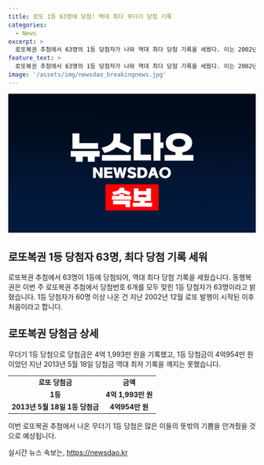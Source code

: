 ```yaml
---
title: 로또 1등 63명에 당첨! 역대 최다 무더기 당첨 기록
categories:
  - News
excerpt: >
  로또복권 추첨에서 63명의 1등 당첨자가 나와 역대 최다 당첨 기록을 세웠다. 이는 2002년 이후 처음으로 60명 이상의 1등 당첨이다. 당첨금은 4억 1,993만 원으로, 2013년의 4억954만 원에는 미치지 못했다. ※ 당신의 제보가 뉴스가 됩니다 [카카오톡] YTN 검색, [전화] 02-398-8585, [메일] social@ytn.co.kr
feature_text: >
  로또복권 추첨에서 63명의 1등 당첨자가 나와 역대 최다 당첨 기록을 세웠다. 이는 2002년 이후 처음으로 60명 이상의 1등 당첨이다. 당첨금은 4억 1,993만 원으로, 2013년의 4억954만 원에는 미치지 못했다. ※ 당신의 제보가 뉴스가 됩니다 [카카오톡] YTN 검색, [전화] 02-398-8585, [메일] social@ytn.co.kr
image: '/assets/img/newsdao_breakingnews.jpg'
---
```


<p><img src="/assets/img/newsdao_breakingnews.jpg" alt="firstkoreanews 속보" /></p>

<h2>로또복권 1등 당첨자 63명, 최다 당첨 기록 세워</h2>

<p data-ke-size="size16">로또복권 추첨에서 63명이 1등에 당첨되어, 역대 최다 당첨 기록을 세웠습니다. 동행복권은 이번 주 로또복권 추첨에서 당첨번호 6개를 모두 맞힌 1등 당첨자가 63명이라고 밝혔습니다. 1등 당첨자가 60명 이상 나온 건 지난 2002년 12월 로또 발행이 시작된 이후 처음이라고 합니다.</p>

<h2>로또복권 당첨금 상세</h2>

<p data-ke-size="size16">무더기 1등 당첨으로 당첨금은 4억 1,993만 원을 기록했고, 1등 당첨금이 4억954만 원이었던 지난 2013년 5월 18일 당첨금 역대 최저 기록을 깨지는 못했습니다.</p>

<table>
  <tr>
    <td style="text-align: center; height: 17px;"><b>로또 당첨금</b></td>
    <td style="text-align: center; height: 17px;"><b>금액</b></td>
  </tr>
  <tr>
    <td style="text-align: center; height: 17px;"><b>1등</b></td>
    <td style="text-align: center; height: 17px;"><b>4억 1,993만 원</b></td>
  </tr>
  <tr>
    <td style="text-align: center; height: 17px;"><b>2013년 5월 18일 1등 당첨금</b></td>
    <td style="text-align: center; height: 17px;"><b>4억954만 원</b></td>
  </tr>
</table>

<p data-ke-size="size16">이번 로또복권 추첨에서 나온 무더기 1등 당첨은 많은 이들의 뜻밖의 기쁨을 안겨줬을 것으로 예상됩니다.</p>
실시간 뉴스 속보는, <a href="https://newsdao.kr" rel="dofollow">https://newsdao.kr</a>


